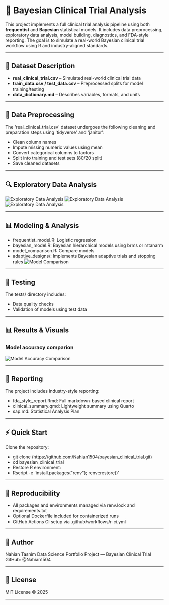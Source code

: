 # 🧪 Bayesian Clinical Trial Analysis

This project implements a full clinical trial analysis pipeline using both **frequentist** and **Bayesian** statistical models. It includes data preprocessing, exploratory data analysis, model building, diagnostics, and FDA-style reporting. The goal is to simulate a real-world Bayesian clinical trial workflow using R and industry-aligned standards.

---

## 📄 Dataset Description

- **real_clinical_trial.csv** – Simulated real-world clinical trial data
- **train_data.csv / test_data.csv** – Preprocessed splits for model training/testing
- **data_dictionary.md** – Describes variables, formats, and units

---

## 🔄 Data Preprocessing

The 'real_clinical_trial.csv' dataset undergoes the following cleaning and preparation steps using 'tidyverse' and 'janitor':

- Clean column names
- Impute missing numeric values using mean
- Convert categorical columns to factors
- Split into training and test sets (80/20 split)
- Save cleaned datasets
---

## 🔍 Exploratory Data Analysis
![Exploratory Data Analysis](eda/visuals/pairwise_scatter_plots.png)
![Exploratory Data Analysis](eda/visuals/histogram_radius_mean.png)
![Exploratory Data Analysis](eda/visuals/boxplot_area_mean.png)

---

## 📊 Modeling & Analysis
- frequentist_model.R: Logistic regression 
- bayesian_model.R: Bayesian hierarchical models using brms or rstanarm
- model_comparison.R: Compare models 
- adaptive_designs/: Implements Bayesian adaptive trials and stopping rules
![Model Comparison](modeling/model_comparison_plot.png)

---

## 🧪 Testing
The tests/ directory includes:
- Data quality checks
- Validation of models using test data

---

## 📊 Results & Visuals
### Model accuracy comparion
![Model Accuracy Comparison](tests/accuracy_plot.png)

---

## 📑 Reporting

The project includes industry-style reporting:
- fda_style_report.Rmd: Full markdown-based clinical report
- clinical_summary.qmd: Lightweight summary using Quarto
- sap.md: Statistical Analysis Plan

---

## ⚡ Quick Start

Clone the repository:
- git clone (https://github.com/Nahian1504/bayesian_clinical_trial.git)
- cd bayesian_clinical_trial
- Restore R environment:
- Rscript -e 'install.packages("renv"); renv::restore()'
---

## 🐳 Reproducibility
- All packages and environments managed via renv.lock and requirements.txt
- Optional Dockerfile included for containerized runs
- GitHub Actions CI setup via .github/workflows/r-ci.yml

---

## 👤 Author

Nahian Tasnim
Data Science Portfolio Project — Bayesian Clinical Trial
GitHub: @Nahian1504

---

## 📄 License
MIT License © 2025

---
